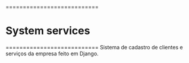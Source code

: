 ===========================
# System services
===========================
Sistema de cadastro de clientes e serviços da empresa feito em Django. 
